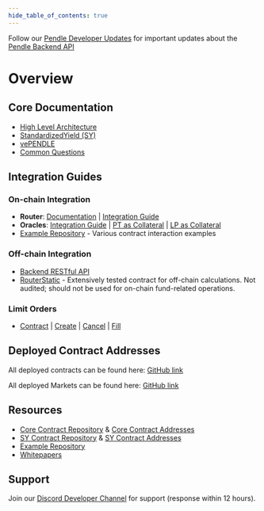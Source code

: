 ```yaml
---
hide_table_of_contents: true
---
```


Follow our [Pendle Developer Updates](https://t.me/pendledevelopers) for important updates about the [Pendle Backend API](https://api-v2.pendle.finance/core/docs)

# Overview

## Core Documentation

- [High Level Architecture](./HighLevelArchitecture.md)
- [StandardizedYield (SY)](./Contracts/StandardizedYield.md)
- [vePENDLE](./Contracts/vePENDLE.md)
- [Common Questions](./FAQ.md)

## Integration Guides

### On-chain Integration

- **Router**: [Documentation](./Contracts/PendleRouter.md) | [Integration Guide](./Contracts/PendleRouter.md#integration-guide)
- **Oracles**: [Integration Guide](./Oracles/HowToIntegratePtAndLpOracle.md) | [PT as Collateral](./Oracles/PTAsCollateral.md) | [LP as Collateral](./Oracles/LPAsCollateral.md)
- [Example Repository](https://github.com/pendle-finance/pendle-examples-public) - Various contract interaction examples

### Off-chain Integration

- [Backend RESTful API](./Backend/BackendAndHostedSDK#pendle-restful-api)
- [RouterStatic](./Backend/RouterStatic.md) - Extensively tested contract for off-chain calculations. Not audited; should not be used for on-chain fund-related operations.

### Limit Orders

- [Contract](./LimitOrder/LimitOrderContract.md) | [Create](./LimitOrder/CreateALimitOrder.md) | [Cancel](./LimitOrder/CancelOrders.md) | [Fill](./LimitOrder/FillALimitOrder.md)

## Deployed Contract Addresses

All deployed contracts can be found here: [GitHub link](https://github.com/pendle-finance/pendle-core-v2-public/tree/main/deployments)

All deployed Markets can be found here: [GitHub link](https://github.com/pendle-finance/Pendle-SY-Public)

## Resources

- [Core Contract Repository](https://github.com/pendle-finance/pendle-core-v2-public) & [Core Contract Addresses](https://github.com/pendle-finance/pendle-core-v2-public/tree/main/deployments)
- [SY Contract Repository](https://github.com/pendle-finance/Pendle-SY-Public) & [SY Contract Addresses](https://github.com/pendle-finance/Pendle-SY-Public/tree/main/deployments)
- [Example Repository](https://github.com/pendle-finance/pendle-examples-public)
- [Whitepapers](https://github.com/pendle-finance/pendle-v2-resources/tree/main/whitepapers)

## Support

Join our [Discord Developer Channel](https://pendle.finance/discord) for support (response within 12 hours).

